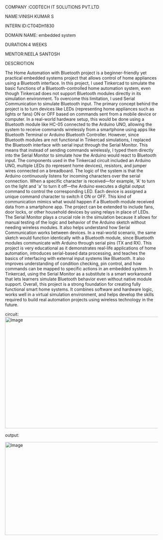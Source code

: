 COMPANY :CODTECH IT SOLUTIONS PVT.LTD

NAME:VINISH KUMAR S

INTERN ID:CT04DH1830

DOMAIN NAME: embedded system

DURATION:4 WEEKS

MENTOR:NEELA SANTOSH

DESCRIOTION

The Home Automation with Bluetooth project is a beginner-friendly yet practical embedded systems project that allows control of home appliances using a Bluetooth interface. In this project, I used Tinkercad to simulate the basic functions of a Bluetooth-controlled home automation system, even though Tinkercad does not support Bluetooth modules directly in its simulation environment. To overcome this limitation, I used Serial Communication to simulate Bluetooth input. The primary concept behind the project is to turn devices like LEDs (representing home appliances such as lights or fans) ON or OFF based on commands sent from a mobile device or computer. In a real-world hardware setup, this would be done using a Bluetooth module like HC-05 connected to the Arduino UNO, allowing the system to receive commands wirelessly from a smartphone using apps like Bluetooth Terminal or Arduino Bluetooth Controller. However, since Bluetooth modules are not functional in Tinkercad simulations, I replaced the Bluetooth interface with serial input through the Serial Monitor. This means that instead of sending commands wirelessly, I typed them directly into the Serial Monitor to simulate how the Arduino would react to Bluetooth input. The components used in the Tinkercad circuit included an Arduino UNO, multiple LEDs (to represent home devices), resistors, and jumper wires connected on a breadboard. The logic of the system is that the Arduino continuously listens for incoming characters over the serial connection. When a specific character is received—for example, 'A' to turn on the light and 'a' to turn it off—the Arduino executes a digital output command to control the corresponding LED. Each device is assigned a unique command character to switch it ON or OFF. This kind of communication mimics what would happen if a Bluetooth module received data from a smartphone app. The project can be extended to include fans, door locks, or other household devices by using relays in place of LEDs. The Serial Monitor plays a crucial role in the simulation because it allows for manual testing of the logic and behavior of the Arduino sketch without needing wireless modules. It also helps understand how Serial Communication works between devices. In a real-world scenario, the same sketch would function identically with a Bluetooth module, since Bluetooth modules communicate with Arduino through serial pins (TX and RX). This project is very educational as it demonstrates real-life applications of home automation, introduces serial-based data processing, and teaches the basics of interfacing with external input systems like Bluetooth. It also improves understanding of condition checking, pin control, and how commands can be mapped to specific actions in an embedded system. In Tinkercad, using the Serial Monitor as a substitute is a smart workaround that lets learners simulate Bluetooth behavior even without native module support. Overall, this project is a strong foundation for creating fully functional smart home systems. It combines software and hardware logic, works well in a virtual simulation environment, and helps develop the skills required to build real automation projects using wireless technology in the future.

circuit:
<img width="825" height="368" alt="Image" src="https://github.com/user-attachments/assets/3445e1a3-a9af-4ff2-a7c7-04262f9b174d" />




output:

<img width="528" height="307" alt="Image" src="https://github.com/user-attachments/assets/46cab9ba-1372-4616-8b06-0d26b392c69e" />
